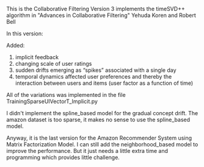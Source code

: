 
This is the Collaborative Filtering Version 3
implements the timeSVD++ algorithm in "Advances in Collaborative Filtering" Yehuda Koren and Robert Bell

In this version:

Added: 
1. implicit feedback
2. changing scale of user ratings
3. sudden drifts emerging as “spikes” associated with a single day
4. temporal dynamics affected user preferences and thereby the interaction between users and items (user factor as a function of time)

All of the variations was implemented in the file TrainingSparseUIVectorT_Implicit.py

I didn't implement the spline_based model for the gradual concept drift. The amazon dataset is too sparse, it makes no sense to use the spline_based model.

Anyway, it is the last version for the Amazon Recommender System using Matrix Factorization Model. I can still add the neighborhood_based model to improve the performance. But it just needs a little extra time and programming which provides little challenge.






